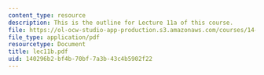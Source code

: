 ```yaml
---
content_type: resource
description: This is the outline for Lecture 11a of this course.
file: https://ol-ocw-studio-app-production.s3.amazonaws.com/courses/14-127-behavioral-economics-and-finance-spring-2004/140296b2bf4b70bf7a3b43c4b5902f22_lec11b.pdf
file_type: application/pdf
resourcetype: Document
title: lec11b.pdf
uid: 140296b2-bf4b-70bf-7a3b-43c4b5902f22
---
```


